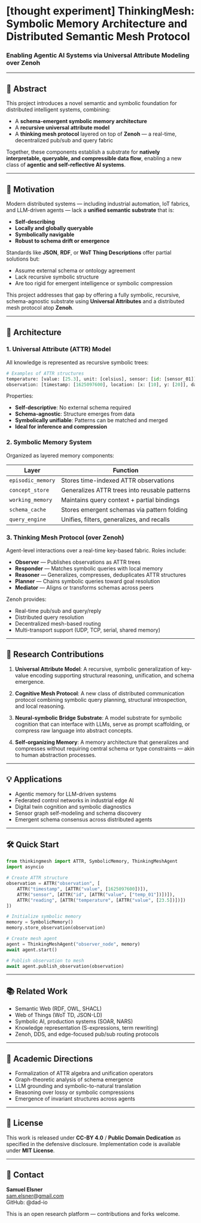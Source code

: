 # [thought experiment] ThinkingMesh: Symbolic Memory Architecture and Distributed Semantic Mesh Protocol  
### Enabling Agentic AI Systems via Universal Attribute Modeling over Zenoh

---

## 🧬 Abstract

This project introduces a novel semantic and symbolic foundation for distributed intelligent systems, combining:

- A **schema-emergent symbolic memory architecture**
- A **recursive universal attribute model**
- A **thinking mesh protocol** layered on top of **Zenoh** — a real-time, decentralized pub/sub and query fabric

Together, these components establish a substrate for **natively interpretable, queryable, and compressible data flow**, enabling a new class of **agentic and self-reflective AI systems**.

---

## 🎯 Motivation

Modern distributed systems — including industrial automation, IoT fabrics, and LLM-driven agents — lack a **unified semantic substrate** that is:
- **Self-describing**
- **Locally and globally queryable**
- **Symbolically navigable**
- **Robust to schema drift or emergence**

Standards like **JSON**, **RDF**, or **WoT Thing Descriptions** offer partial solutions but:
- Assume external schema or ontology agreement
- Lack recursive symbolic structure
- Are too rigid for emergent intelligence or symbolic compression

This project addresses that gap by offering a fully symbolic, recursive, schema-agnostic substrate using **Universal Attributes** and a distributed mesh protocol atop **Zenoh**.

---

## 📐 Architecture

### 1. Universal Attribute (ATTR) Model

All knowledge is represented as recursive symbolic trees:

```python
# Examples of ATTR structures
temperature: [value: [25.3], unit: [celsius], sensor: [id: [sensor_01]]]
observation: [timestamp: [1625097600], location: [x: [10], y: [20]], data: [temperature: [...]]]
```

Properties:
- **Self-descriptive**: No external schema required
- **Schema-agnostic**: Structure emerges from data
- **Symbolically unifiable**: Patterns can be matched and merged
- **Ideal for inference and compression**

### 2. Symbolic Memory System

Organized as layered memory components:

| Layer | Function |
|-------|----------|
| `episodic_memory` | Stores time-indexed ATTR observations |
| `concept_store` | Generalizes ATTR trees into reusable patterns |
| `working_memory` | Maintains query context + partial bindings |
| `schema_cache` | Stores emergent schemas via pattern folding |
| `query_engine` | Unifies, filters, generalizes, and recalls |

### 3. Thinking Mesh Protocol (over Zenoh)

Agent-level interactions over a real-time key-based fabric. Roles include:
- **Observer** — Publishes observations as ATTR trees
- **Responder** — Matches symbolic queries with local memory
- **Reasoner** — Generalizes, compresses, deduplicates ATTR structures
- **Planner** — Chains symbolic queries toward goal resolution
- **Mediator** — Aligns or transforms schemas across peers

Zenoh provides:
- Real-time pub/sub and query/reply
- Distributed query resolution
- Decentralized mesh-based routing
- Multi-transport support (UDP, TCP, serial, shared memory)

---

## 🧪 Research Contributions

1. **Universal Attribute Model**: A recursive, symbolic generalization of key-value encoding supporting structural reasoning, unification, and schema emergence.

2. **Cognitive Mesh Protocol**: A new class of distributed communication protocol combining symbolic query planning, structural introspection, and local reasoning.

3. **Neural-symbolic Bridge Substrate**: A model substrate for symbolic cognition that can interface with LLMs, serve as prompt scaffolding, or compress raw language into abstract concepts.

4. **Self-organizing Memory**: A memory architecture that generalizes and compresses without requiring central schema or type constraints — akin to human abstraction processes.

---

## 💡 Applications

- Agentic memory for LLM-driven systems
- Federated control networks in industrial edge AI
- Digital twin cognition and symbolic diagnostics
- Sensor graph self-modeling and schema discovery
- Emergent schema consensus across distributed agents

---

## 🛠 Quick Start

```python
from thinkingmesh import ATTR, SymbolicMemory, ThinkingMeshAgent
import asyncio

# Create ATTR structure
observation = ATTR("observation", [
    ATTR("timestamp", [ATTR("value", [1625097600])]),
    ATTR("sensor", [ATTR("id", [ATTR("value", ["temp_01"])])]),
    ATTR("reading", [ATTR("temperature", [ATTR("value", [23.5])])])
])

# Initialize symbolic memory
memory = SymbolicMemory()
memory.store_observation(observation)

# Create mesh agent
agent = ThinkingMeshAgent("observer_node", memory)
await agent.start()

# Publish observation to mesh
await agent.publish_observation(observation)
```

---

## 📚 Related Work

- Semantic Web (RDF, OWL, SHACL)
- Web of Things (WoT TD, JSON-LD)
- Symbolic AI, production systems (SOAR, NARS)
- Knowledge representation (S-expressions, term rewriting)
- Zenoh, DDS, and edge-focused pub/sub routing protocols

---

## 🧪 Academic Directions

- Formalization of ATTR algebra and unification operators
- Graph-theoretic analysis of schema emergence
- LLM grounding and symbolic-to-natural translation
- Reasoning over lossy or symbolic compressions
- Emergence of invariant structures across agents

---

## 📖 License

This work is released under **CC-BY 4.0** / **Public Domain Dedication** as specified in the defensive disclosure. Implementation code is available under **MIT License**.

---

## 📎 Contact

**Samuel Elsner**  
sam.elsner@gmail.com  
GitHub: @dad-io

This is an open research platform — contributions and forks welcome.

